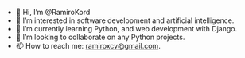 - 👋 Hi, I’m @RamiroKord
- 👀 I’m interested in software development and artificial intelligence.
- 🌱 I’m currently learning Python, and web development with Django.
- 💞️ I’m looking to collaborate on any Python projects.
- 📫 How to reach me: ramiroxcv@gmail.com.

<!---
RamiroKord/RamiroKord is a ✨ special ✨ repository because its `README.md` (this file) appears on your GitHub profile.
You can click the Preview link to take a look at your changes.
--->
